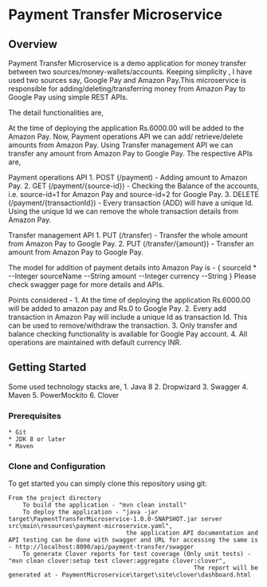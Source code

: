 # Payment Transfer Microservice 

## Overview
 Payment Transfer Microservice is a demo application for money transfer between two sources/money-wallets/accounts. Keeping simplicity , I have used two sources say, Google Pay and Amazon Pay.This microservice is responsible for adding/deleting/transferring money from Amazon Pay to Google Pay using simple REST APIs.

The detail functionalities are,

At the time of deploying the application Rs.6000.00 will be added to the Amazon Pay. Now, Payment operations API we can add/ retrieve/delete amounts from Amazon Pay. Using Transfer management API we can transfer any amount from Amazon Pay to Google Pay. The respective APIs are,

Payment operations API
	1. POST (/payment) - Adding amount to Amazon Pay.
	2. GET (/payment/{source-id}) - Checking the Balance of the accounts, i.e. source-id=1 for Amazon Pay and source-id=2 for Google Pay.
	3. DELETE (/payment/{transactionId}) - Every transaction (ADD) will have a unique Id. Using the unique Id we can remove the whole transaction details from Amazon Pay.
	
Transfer management API
	1. PUT (/transfer) - Transfer the whole amount from Amazon Pay to Google Pay.
	2. PUT (/transfer/{amount}) - Transfer an amount from Amazon Pay to Google Pay.
	
The model for addition of payment details into Amazon Pay is -
{
	sourceId * --Integer
	sourceName --String
	amount --Integer
	currency --String
}
Please check swagger page for more details and APIs.

Points considered -
	1. At the time of deploying the application Rs.6000.00 will be added to amazon pay and Rs.0 to Google Pay.
	2. Every add transaction in Amazon Pay will include a unique Id as transaction Id. This can be used to remove/withdraw the transaction.
	3. Only transfer and balance checking functionality is available for Google Pay account.
	4. All operations are maintained with default currency INR.
	 
## Getting Started
Some used technology stacks are,
	1. Java 8
	2. Dropwizard 
	3. Swagger
	4. Maven
	5. PowerMockito
	6. Clover

### Prerequisites
	* Git
	* JDK 8 or later
	* Maven

### Clone and Configuration
To get started you can simply clone this repository using git:
```
From the project directory
	To build the application - "mvn clean install"
	To deploy the application - "java -jar target\PaymentTransferMicroservice-1.0.0-SNAPSHOT.jar server src\main\resources\payment-microservice.yaml", 
								 the application API documentation and API testing can be done with swagger and URL for accessing the same is - http://localhost:8090/api/payment-transfer/swagger
	To generate Clover reports for test coverage (Only unit tests) - "mvn clean clover:setup test clover:aggregate clover:clover", 
													The report will be generated at - PaymentMicroservice\target\site\clover\dashboard.html

```